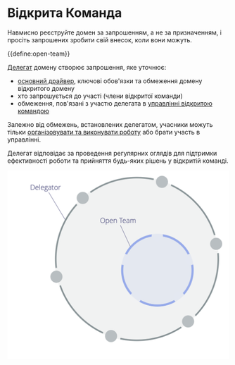 # Відкрита Команда

<summary>
Навмисно реєструйте домен за запрошенням, а не за призначенням, і просіть запрошених зробити свій внесок, коли вони можуть.
</summary>

{{define:open-team}}

[Делегат](glossary:delegator) домену створює запрошення, яке уточнює:

- [основний драйвер](glossary:primary-driver), ключові обов'язки та обмеження домену відкритого домену
- хто запрошується до участі (члени відкритої команди)
- обмеження, пов'язані з участю делегата в [управлінні відкритою командою](glossary:governance)

Залежно від обмежень, встановлених делегатом, учасники можуть тільки [організовувати та виконувати роботу](glossary:operations) або брати участь в управлінні.

Делегат відповідає за проведення регулярних оглядів для підтримки ефективності роботи та прийняття будь-яких рішень у відкритій команді.

![Відкрита Команда](img/structural-patterns/open-team.png)
